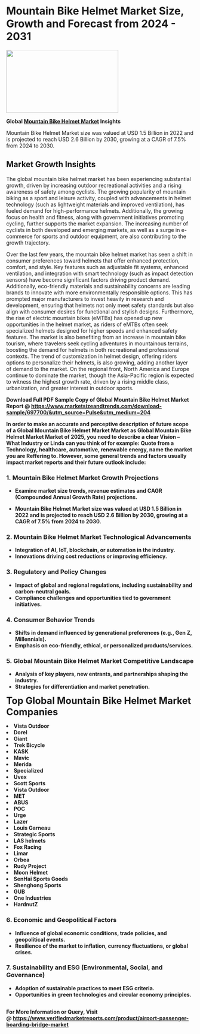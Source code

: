 <H1>Mountain Bike Helmet Market Size, Growth and Forecast from 2024 - 2031</H1><img class="aligncenter size-medium wp-image-584254" src="https://thirdeyenews.in/wp-content/uploads/2024/09/Global-Market-Research-300x168.jpeg" alt="" width="300" height="168" /><p><strong>Global&nbsp;<a href="https://www.marketsizeandtrends.com/download-sample/697700/&amp;utm_source=Pulse&amp;utm_medium=204">Mountain Bike Helmet Market</a> Insights</strong></p><p>Mountain Bike Helmet Market size was valued at USD 1.5 Billion in 2022 and is projected to reach USD 2.6 Billion by 2030, growing at a CAGR of 7.5% from 2024 to 2030.</p><p><h2>Market Growth Insights</h2> <p>The global mountain bike helmet market has been experiencing substantial growth, driven by increasing outdoor recreational activities and a rising awareness of safety among cyclists. The growing popularity of mountain biking as a sport and leisure activity, coupled with advancements in helmet technology (such as lightweight materials and improved ventilation), has fueled demand for high-performance helmets. Additionally, the growing focus on health and fitness, along with government initiatives promoting cycling, further supports the market expansion. The increasing number of cyclists in both developed and emerging markets, as well as a surge in e-commerce for sports and outdoor equipment, are also contributing to the growth trajectory.</p> <p><strong></strong></p> <p>Over the last few years, the mountain bike helmet market has seen a shift in consumer preferences toward helmets that offer enhanced protection, comfort, and style. Key features such as adjustable fit systems, enhanced ventilation, and integration with smart technology (such as impact detection sensors) have become significant factors driving product demand. Additionally, eco-friendly materials and sustainability concerns are leading brands to innovate with more environmentally responsible options. This has prompted major manufacturers to invest heavily in research and development, ensuring that helmets not only meet safety standards but also align with consumer desires for functional and stylish designs. Furthermore, the rise of electric mountain bikes (eMTBs) has opened up new opportunities in the helmet market, as riders of eMTBs often seek specialized helmets designed for higher speeds and enhanced safety features. The market is also benefiting from an increase in mountain bike tourism, where travelers seek cycling adventures in mountainous terrains, boosting the demand for helmets in both recreational and professional contexts. The trend of customization in helmet design, offering riders options to personalize their helmets, is also growing, adding another layer of demand to the market. On the regional front, North America and Europe continue to dominate the market, though the Asia-Pacific region is expected to witness the highest growth rate, driven by a rising middle class, urbanization, and greater interest in outdoor sports. <p><strong></p><p><span class=""><strong>Download Full PDF Sample Copy of Global Mountain Bike Helmet Market Report</strong> @ <a href="https://www.marketsizeandtrends.com/download-sample/697700/&amp;utm_source=Pulse&amp;utm_medium=204" target="_blank">https://www.marketsizeandtrends.com/download-sample/697700/&amp;utm_source=Pulse&amp;utm_medium=204</a></span></p><p>In order to make an accurate and perceptive description of future scope of a Global&nbsp;Mountain Bike Helmet Market Market as Global&nbsp;Mountain Bike Helmet Market Market of 2025, you need to describe a clear Vision &ndash; What Industry or Linda can you think of for example: Quote from a Technology, healthcare, automotive, renewable energy, name the market you are Reffering to. However, some general trends and factors usually impact market reports and their future outlook include:</p><h3>1.&nbsp;<strong>Mountain Bike Helmet Market Growth Projections</strong></h3><ul><li>Examine market size trends, revenue estimates and CAGR (Compounded Annual Growth Rate) projections.</li><li><p>Mountain Bike Helmet Market size was valued at USD 1.5 Billion in 2022 and is projected to reach USD 2.6 Billion by 2030, growing at a CAGR of 7.5% from 2024 to 2030.</p></li></ul><h3>2.&nbsp;<strong>Mountain Bike Helmet Market Technological Advancements</strong></h3><ul><li>Integration of AI, IoT, blockchain, or automation in the industry.</li><li>Innovations driving cost reductions or improving efficiency.</li></ul><h3>3.&nbsp;<strong>Regulatory and Policy Changes</strong></h3><ul><li>Impact of global and regional regulations, including sustainability and carbon-neutral goals.</li><li>Compliance challenges and opportunities tied to government initiatives.</li></ul><h3>4.&nbsp;<strong>Consumer Behavior Trends</strong></h3><ul><li>Shifts in demand influenced by generational preferences (e.g., Gen Z, Millennials).</li><li>Emphasis on eco-friendly, ethical, or personalized products/services.</li></ul><h3>5.&nbsp;<strong>Global Mountain Bike Helmet Market Competitive Landscape</strong></h3><ul><li>Analysis of key players, new entrants, and partnerships shaping the industry.</li><li>Strategies for differentiation and market penetration.</li></ul><p data-pm-slice="1 1 []"><span style="color: inherit; font-family: inherit; font-size: 25px;">Top Global Mountain Bike Helmet Market Companies</span></p><div class="" data-test-id=""><p><li>Vista Outdoor</li><li> Dorel</li><li> Giant</li><li> Trek Bicycle</li><li> KASK</li><li> Mavic</li><li> Merida</li><li> Specialized</li><li> Uvex</li><li> Scott Sports</li><li> Vista Outdoor</li><li> MET</li><li> ABUS</li><li> POC</li><li> Urge</li><li> Lazer</li><li> Louis Garneau</li><li> Strategic Sports</li><li> LAS helmets</li><li> Fox Racing</li><li> Limar</li><li> Orbea</li><li> Rudy Project</li><li> Moon Helmet</li><li> SenHai Sports Goods</li><li> Shenghong Sports</li><li> GUB</li><li> One Industries</li><li> HardnutZ</li></p></div><h3>6.&nbsp;<strong>Economic and Geopolitical Factors</strong></h3><ul><li>Influence of global economic conditions, trade policies, and geopolitical events.</li><li>Resilience of the market to inflation, currency fluctuations, or global crises.</li></ul><h3>7.&nbsp;<strong>Sustainability and ESG (Environmental, Social, and Governance)</strong></h3><ul><li>Adoption of sustainable practices to meet ESG criteria.</li><li>Opportunities in green technologies and circular economy principles.</li></ul><h2><strong style="font-size: 14px;">For More Information or Query, Visit @&nbsp;</strong><a style="background-color: #ffffff; font-size: 14px;" href="https://www.marketsizeandtrends.com/report/mountain-bike-helmet-market/" target="_blank">https://www.verifiedmarketreports.com/product/airport-passenger-boarding-bridge-market</a></h2>
